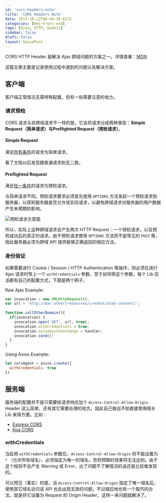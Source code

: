 ```yaml
---
id: 'cors-headers-note'
title: 'CORS Headers Note'
date: 2017-10-12T06:44:39.617Z
categories: [Web-Front-end]
tags: [Ajax, HTTP, NodeJs]
sidebar: false
draft: false
layout: SpacePost
---
```





CORS HTTP Header 是解决 Ajax 跨域问题的方案之一。详情查看：[MDN](https://developer.mozilla.org/en-US/docs/Web/HTTP/Access_control_CORS)

这篇文章主要是记录使用过程中遇到的问题以及解决方案。

<!--more-->

## 客户端

客户端正常情况无需特殊配置。但有一些需要注意的地方。

### 请求预检

CORS 请求与非跨域请求不一样的是，它会将请求分成两种类型：**Simple Request（简单请求）**与**Preflighted Request（预检请求）**。

#### Simple Request

满足[所有条件](https://developer.mozilla.org/en-US/docs/Web/HTTP/Access_control_CORS#Simple_requests)的请求为简单请求。

看了文档以后发现跟普通请求别无二致。

#### Preflighted Request

满足[任一条件](https://developer.mozilla.org/en-US/docs/Web/HTTP/Access_control_CORS#Preflighted_requests)的请求为预检请求。

与简单请求不同，预检请求要求必须首先使用 `OPTIONS` 方法发起一个预检请求到服务器，以获知服务器是否允许该实际请求，以避免跨域请求对服务器的用户数据产生未预期的影响。

![预检请求示意图](https://mdn.mozillademos.org/files/14289/prelight.png)

所以，实际上这种跨域请求会产生两次 HTTP Request：一个预检请求，以及预检成功后的真正的请求。由于预检请求使用 `OPTIONS` 方法而不是常见的 `POST` 等，因此服务器必须为跨域 API 提供能够正确返回的相应方法。

### 身份验证

如果需要进行 Cookie / Session / HTTP Authentication 等操作，则必须在进行 Ajax 请求时带上一个 `withCredentials` 参数。至于如何带这个参数，每个 Lib 应该都有自己的配置方式，下面是两个例子。

Raw Ajax Example:

```javascript
var invocation = new XMLHttpRequest();
var url = 'http://bar.other/resources/credentialed-content/';
    
function callOtherDomain(){
  if(invocation) {
    invocation.open('GET', url, true);
    invocation.withCredentials = true;
    invocation.onreadystatechange = handler;
    invocation.send(); 
  }
}
```

Using Axios Example:

```javascript
let corsAgent = axios.create({
  withCredentials: true
})
```

## 服务端

服务端的配置并不是只需要给请求响应加个 `Access-Control-Allow-Origin` Header 这么简单，还有其它需要处理的地方。因此自己做远不如直接使用相关 Lib 来得方便。比如：

* [Express CORS](https://github.com/expressjs/cors)
* [Koa CORS](https://github.com/koajs/cors)

### withCredentials

当启用 `withCredentials` 参数后，`Access-Control-Allow-Origin` 将不能设置为 `*` （允许所有域名），必须指定为唯一的域名，否则预期的效果将无法达到。由于这个规则不会产生 Warning 或 Error，出了问题不了解情况的话还是比较难发现的。

可以预见（事实）的是，当 `Access-Control-Allow-Origin` 指定了唯一域名后，使用其它域名访问该 API 也会出现无效的问题。不过相应地也有一个取巧的办法，就是将它设置为 Request 的 Origin Header，这样一来问题就解决了。
